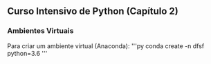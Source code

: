 ## Curso Intensivo de Python (Capítulo 2) ##

### Ambientes Virtuais ###
Para criar um ambiente virtual (Anaconda):
'''py 
    conda create -n dfsf python=3.6
'''